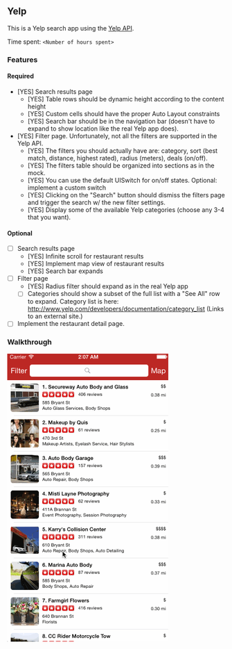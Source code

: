 ## Yelp

This is a Yelp search app using the [Yelp API](http://developer.rottentomatoes.com/docs/read/JSON).

Time spent: `<Number of hours spent>`

### Features

#### Required

- [YES] Search results page
   - [YES] Table rows should be dynamic height according to the content height
   - [YES] Custom cells should have the proper Auto Layout constraints
   - [YES] Search bar should be in the navigation bar (doesn't have to expand to show location like the real Yelp app does).
- [YES] Filter page. Unfortunately, not all the filters are supported in the Yelp API.
   - [YES] The filters you should actually have are: category, sort (best match, distance, highest rated), radius (meters), deals (on/off).
   - [YES] The filters table should be organized into sections as in the mock.
   - [YES] You can use the default UISwitch for on/off states. Optional: implement a custom switch
   - [YES] Clicking on the "Search" button should dismiss the filters page and trigger the search w/ the new filter settings.
   - [YES] Display some of the available Yelp categories (choose any 3-4 that you want).

#### Optional

- [ ] Search results page
   - [YES] Infinite scroll for restaurant results
   - [YES] Implement map view of restaurant results
   - [YES] Search bar expands
- [ ] Filter page
   - [YES] Radius filter should expand as in the real Yelp app
   - [ ] Categories should show a subset of the full list with a "See All" row to expand. Category list is here: http://www.yelp.com/developers/documentation/category_list (Links to an external site.)
- [ ] Implement the restaurant detail page.

### Walkthrough

![Video Walkthrough](foodie/YelpDemo.gif)

